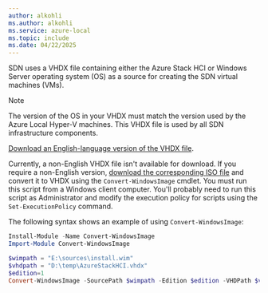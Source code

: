 ```yaml
---
author: alkohli
ms.author: alkohli
ms.service: azure-local
ms.topic: include
ms.date: 04/22/2025
---
```



SDN uses a VHDX file containing either the Azure Stack HCI or Windows Server operating system (OS) as a source for creating the SDN virtual machines (VMs).

> [!NOTE]
> The version of the OS in your VHDX must match the version used by the Azure Local Hyper-V machines. This VHDX file is used by all SDN infrastructure components.

[Download an English-language version of the VHDX file](https://aka.ms/PVvxVBVCVVC).

Currently, a non-English VHDX file isn't available for download. If you require a non-English version, [download the corresponding ISO file](../deploy/download-23h2-software.md) and convert it to VHDX using the `Convert-WindowsImage` cmdlet. You must run this script from a Windows client computer. You'll probably need to run this script as Administrator and modify the execution policy for scripts using the `Set-ExecutionPolicy` command.

The following syntax shows an example of using `Convert-WindowsImage`:

```powershell
Install-Module -Name Convert-WindowsImage
Import-Module Convert-WindowsImage

$wimpath = "E:\sources\install.wim"
$vhdpath = "D:\temp\AzureStackHCI.vhdx"
$edition=1
Convert-WindowsImage -SourcePath $wimpath -Edition $edition -VHDPath $vhdpath -SizeBytes 500GB -DiskLayout UEFI
```